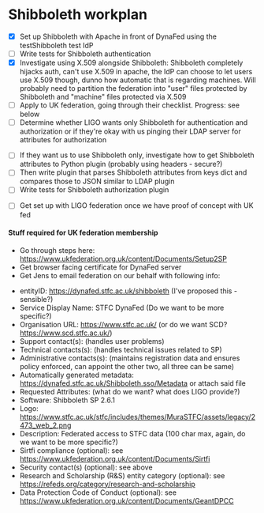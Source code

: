 # Shibboleth workplan

- [x] Set up Shibboleth with Apache in front of DynaFed using the testShibboleth test IdP
- [ ] Write tests for Shibboleth authentication
- [x] Investigate using X.509 alongside Shibboleth: Shibboleth completely hijacks auth, can't use X.509 in apache, the IdP can choose to let users use X.509 though, dunno how automatic that is regarding machines. Will probably need to partition the federation into "user" files protected by Shibboleth and "machine" files protected via X.509
- [ ] Apply to UK federation, going through their checklist. Progress: see below
- [ ] Determine whether LIGO wants only Shibboleth for authentication and authorization or if they're okay with us pinging their LDAP server for attributes for authorization
 * [ ] If they want us to use Shibboleth only, investigate how to get Shibboleth attributes to Python plugin (probably using headers - secure?)
 * [ ] Then write plugin that parses Shibboleth attributes from keys dict and compares those to JSON similar to LDAP plugin
 * [ ] Write tests for Shibboleth authorization plugin
- [ ] Get set up with LIGO federation once we have proof of concept with UK fed


#### Stuff required for UK federation membership

- Go through steps here: https://www.ukfederation.org.uk/content/Documents/Setup2SP
- Get browser facing certificate for DynaFed server
- Get Jens to email federation on our behalf with following info:
 * entityID: https://dynafed.stfc.ac.uk/shibboleth (I've proposed this - sensible?)
 * Service Display Name: STFC DynaFed (Do we want to be more specific?)
 * Organisation URL: https://www.stfc.ac.uk/ (or do we want SCD? https://www.scd.stfc.ac.uk/)
 * Support contact(s): (handles user problems)
 * Technical contacts(s): (handles technical issues related to SP)
 * Administrative contacts(s): (maintains registration data and ensures policy enforced, can appoint the other two, all three can be same)
 * Automatically generated metadata: https://dynafed.stfc.ac.uk/Shibboleth.sso/Metadata or attach said file
 * Requested Attributes: (what do we want? what does LIGO provide?)
 * Software: Shibboleth SP 2.6.1
 * Logo: https://www.stfc.ac.uk/stfc/includes/themes/MuraSTFC/assets/legacy/2473_web_2.png
 * Description: Federated access to STFC data (100 char max, again, do we want to be more specific?)
 * Sirtfi compliance (optional): see https://www.ukfederation.org.uk/content/Documents/Sirtfi
 * Security contact(s) (optional): see above
 * Research and Scholarship (R&S) entity category (optional): see https://refeds.org/category/research-and-scholarship
 * Data Protection Code of Conduct (optional): see https://www.ukfederation.org.uk/content/Documents/GeantDPCC
